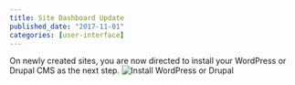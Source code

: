 ```yaml
---
title: Site Dashboard Update
published_date: "2017-11-01"
categories: [user-interface]
---
```

On newly created sites, you are now directed to install your WordPress or Drupal CMS as the next step.
![Install WordPress or Drupal](../images/dashboard/install-cms.png)
